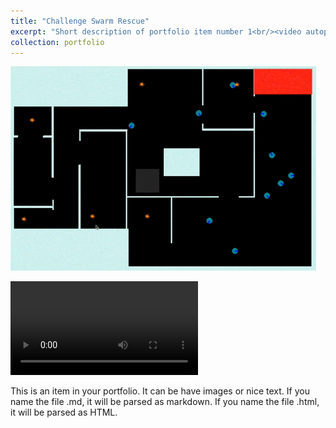 ```yaml
---
title: "Challenge Swarm Rescue"
excerpt: "Short description of portfolio item number 1<br/><video autoplay loop src="/images/projects/challenge_swarm_rescue/debug.mp4"></video>"
collection: portfolio
---
```


![name](/images/projects/challenge_swarm_rescue/swarm_rescue_play.gif)

![name](/images/projects/challenge_swarm_rescue/debug.mp4)

This is an item in your portfolio. It can be have images or nice text. If you name the file .md, it will be parsed as markdown. If you name the file .html, it will be parsed as HTML. 
